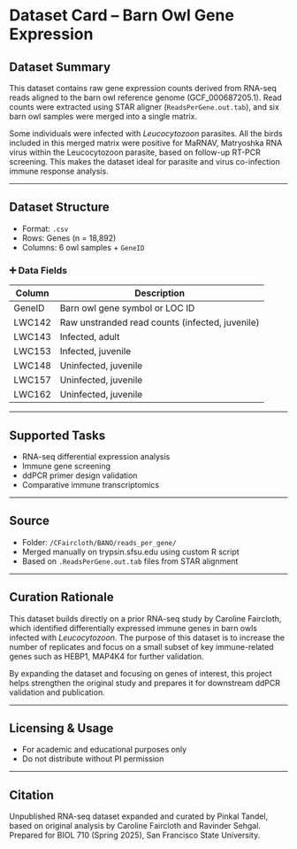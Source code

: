 # Dataset Card – Barn Owl Gene Expression

## Dataset Summary

This dataset contains raw gene expression counts derived from RNA-seq reads aligned to the barn owl reference genome (GCF_000687205.1). Read counts were extracted using STAR aligner (`ReadsPerGene.out.tab`), and six barn owl samples were merged into a single matrix.

Some individuals were infected with *Leucocytozoon* parasites. All the birds included in this merged matrix were positive for MaRNAV, Matryoshka RNA virus within the Leucocytozoon parasite, based on follow-up RT-PCR screening. This makes the dataset ideal for parasite and virus co-infection immune response analysis.

---

## Dataset Structure

- Format: `.csv`
- Rows: Genes (n = 18,892)
- Columns: 6 owl samples + `GeneID`

### ➕ Data Fields

| Column    | Description                                      |
|-----------|--------------------------------------------------|
| GeneID    | Barn owl gene symbol or LOC ID                   |
| LWC142    | Raw unstranded read counts (infected, juvenile)  |
| LWC143    | Infected, adult                                  |
| LWC153    | Infected, juvenile                               |
| LWC148    | Uninfected, juvenile                             |
| LWC157    | Uninfected, juvenile                             |
| LWC162    | Uninfected, juvenile                             |

---

## Supported Tasks

- RNA-seq differential expression analysis
- Immune gene screening
- ddPCR primer design validation
- Comparative immune transcriptomics

---

##  Source

- Folder: `/CFaircloth/BANO/reads_per_gene/`
- Merged manually on trypsin.sfsu.edu using custom R script
- Based on `.ReadsPerGene.out.tab` files from STAR alignment

---

## Curation Rationale

This dataset builds directly on a prior RNA-seq study by Caroline Faircloth, which identified differentially expressed immune genes in barn owls infected with *Leucocytozoon*. The purpose of this dataset is to increase the number of replicates and focus on a small subset of key immune-related genes such as HEBP1, MAP4K4 for further validation.

By expanding the dataset and focusing on genes of interest, this project helps strengthen the original study and prepares it for downstream ddPCR validation and publication.


---

##  Licensing & Usage

- For academic and educational purposes only
- Do not distribute without PI permission

---

##  Citation

Unpublished RNA-seq dataset expanded and curated by Pinkal Tandel, based on original analysis by Caroline Faircloth and Ravinder Sehgal. Prepared for BIOL 710 (Spring 2025), San Francisco State University.

